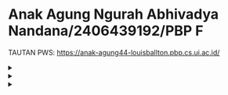 # Anak Agung Ngurah Abhivadya Nandana/2406439192/PBP F

TAUTAN PWS:
https://anak-agung44-louisballton.pbp.cs.ui.ac.id/

<details>
<Summary><b><Tugas2></b></Summary>
    
# 1. Jelaskan bagaimana cara kamu mengimplementasikan checklist di atas secara step-by-step :
    Membuat direktori baru dulu bernama football-shop lalu membuat mengaktifkan venv, lalu membuat requirements.txt supaya
     bisa menginstall banyak dependencies, lalu buat proyek django baru dengan nama football_shop, setelah itu lakukan konfigurasi environment variables dan proyek, setelah selesai jalankan server dan cek di localhost,
     setelah berhasil saya push ke github. Selanjutnya buat aplikasi main dengan "python manage.py startapp main", lalu tambahkan 'main' ke dalam daftar aplikasi yang ada di settings.py pada variabel INSTALLED_APPS,
     setelah itu saya buat berkas main.html di dalam templates yang berfungsi sebagai tampilan nanti.
   # Lalu membuat model pada aplikasi main dengan nama Product:

    class Product(models.Model):
    CATEGORY_CHOICES = [
        ('shoes', 'Sepatu Bola'),
        ('jersey', 'Jersey'),
        ('ball', 'Bola'),
        ('equipment', 'Peralatan Latihan'),
        ('accessories', 'Aksesoris'),
        ('other', 'Lainnya'),
    ]
   
    id = models.UUIDField(primary_key=True, default=uuid.uuid4, editable=False)
    name = models.CharField(max_length=255)
    price = models.IntegerField()
    description = models.TextField()
    category = models.CharField(max_length=20, choices=CATEGORY_CHOICES, default='update')
    thumbnail = models.URLField(blank=True, null=True)
    is_featured = models.BooleanField(default=False)

    #Tambahan fitur
    item_views = models.PositiveIntegerField(default=0)
    rating = models.FloatField(default=0.0)
    stock = models.PositiveIntegerField(default=0)

    created_at = models.DateTimeField(auto_now_add=True)

    def __str__(self):
        return f"{self.name} - Rp{self.price:,}"
    
    @property
    def is_popular(self):
        return self.item_views > 5

    def increment_views(self):
        self.item_views += 1
        self.save()

   # Setelah itu membuat sebuah fungsi pada views.py untuk dikembalikan ke dalam sebuah template HTML yang menampilkan nama aplikasi serta nama dan kelas:
    def show_main(request):
    context = {
        'npm' : '2406439192',
        'name': 'Anak Agung Ngurah Abhivadya Nandana',
        'class': 'PBP F'
    }

    return render(request, "main.html", context)

   # Lalu membuat sebuah routing pada urls.py aplikasi main untuk memetakan fungsi yang telah dibuat pada views.py:
     app_name = 'main'
  
     urlpatterns = [
          path('', show_main, name='show_main'),
      ]

   # Melakukan deployment ke PWS:
     membuat proyek baru dengan nama "louisballton", lalu simpan Project Credentials, lalu pilih enviros dan ubah raw editor sesuai dengan .env.prod dan pastikan skemanya tugas_individu, lalu
     tambahkan URL deployment PWS pada ALLOWED_HOSTS setelah itu git add commit dan push ke github, lalu jalankan perintah yang terdapat pada informasi Project Command pada halaman PWS dan masukan usn pw yang tadi
     disimpan diawal.

# 2. Buatlah bagan yang berisi request client ke web aplikasi berbasis Django beserta responnya dan jelaskan pada bagan tersebut kaitan antara urls.py, views.py, models.py, dan berkas html :
<img width="1104" height="637" alt="image" src="https://github.com/user-attachments/assets/1b0cfa1a-3bf5-4973-9ebf-85b2ffe52487" />

    1. HTTP Request :
        Browser (client) mengirim permintaan ke server Django.
    
    2. URLs (urls.py) :
        Django pertama kali mengecek urls.py.
        Tugasnya mencocokkan URL request dengan pola yang ada.
        Kalau cocok, request diteruskan ke fungsi yang sesuai di views.py.

    3. Views (views.py) :
        Bagian ini adalah "otak" aplikasi.
        View menerima request dari urls.py, lalu menentukan:
          Apakah perlu ambil data dari model?
          Apakah perlu langsung kirim response (misalnya teks/JSON)?
          Atau perlu render template HTML?

    4. Models (models.py) + Database :
        Jika view butuh data, dia akan memanggil model.
        Model adalah representasi tabel database dalam bentuk Python class.
        View bisa read/write data lewat model.
        Django ORM yang akan berkomunikasi dengan database.

    5. Template (.html) :
        Setelah dapat data dari model, view akan me-render template.
        Template adalah file HTML yang bisa diberi placeholder untuk data dari view.

    6. HTTP Response
        Template yang sudah diisi data dikirim balik sebagai HTML ke client.
        Browser menampilkan halaman jadi yang sudah berisi data produk.

    Ringkasan:
    Request → masuk ke urls.py
    urls.py → arahkan ke views.py
    views.py → ambil data dari models.py (DB) & pilih template
    template HTML → di-render dengan data
    Response → dikirim ke client

  # 3. Jelaskan peran settings.py dalam proyek Django!
    settings.py itu ibarat buku panduan atau pusat pengaturan dari sebuah proyek Django. Semua konfigurasi penting yang menentukan bagaimana aplikasi jalan, ditaruh di situ.
    Singkatnya, tanpa settings.py, Django nggak akan tahu harus jalan dengan aturan apa. File ini yang bikin proyek kita bisa dibedakan antara mode pengembangan (development) dan mode produksi (production).

  # 4. Bagaimana cara kerja migrasi database di Django?
    makemigrations = bikin blueprint perubahan (file migrasi).
    migrate = jalankan blueprint itu ke database.
    Dengan sistem ini, kita nggak perlu menulis SQL manual tiap kali ubah model, cukup ubah models.py lalu migrasi.

  # 5. Menurut Anda, dari semua framework yang ada, mengapa framework Django dijadikan permulaan pembelajaran pengembangan perangkat lunak?
    Django sering dijadikan permulaan belajar pengembangan perangkat lunak karena framework ini sudah lengkap dan terstruktur. Banyak fitur penting seperti autentikasi, manajemen database, dan keamanan dasar sudah tersedia,
    sehingga pemula bisa langsung fokus memahami alur kerja aplikasi. Pola kerja model, view, dan template juga memudahkan dalam membangun aplikasi secara rapi. Ditambah dengan dokumentasi yang jelas, komunitas besar,
    serta penggunaan bahasa Python yang sederhana, itu sebabnya Django menjadi pilihan tepat untuk memahami dasar pengembangan perangkat lunak.

  # 6. Apakah ada feedback untuk asisten dosen tutorial 1 yang telah kamu kerjakan sebelumnya?
    Menurut saya tutorialnya sudah baik karena mudah dipahami, terlebih untuk pemula seperti saya.
</details>

<details>
<Summary><b><Tugas3></b></Summary>
    
# TUGAS 3
# 1. Jelaskan mengapa kita memerlukan data delivery dalam pengimplementasian sebuah platform?
    Data delivery diperlukan dalam implementasi platform karena ia yang memastikan informasi bisa berpindah dari server ke pengguna, antar komponen sistem, dan antar layanan eksternal secara aman, cepat, dan         konsisten. Tanpa mekanisme ini, platform hanya jadi sistem statis yang tidak bisa benar-benar digunakan.
# 2. Menurutmu, mana yang lebih baik antara XML dan JSON? Mengapa JSON lebih populer dibandingkan XML?
    Menurut saya, JSON lebih baik dibandingkan XML karena lebih ringkas, mudah dibaca, cepat diproses, dan langsung terintegrasi dengan JavaScript sehingga sangat cocok untuk web development modern. XML masih        berguna di sistem lama atau kebutuhan khusus, tetapi JSON lebih populer karena lebih sederhana dan efisien untuk pertukaran data di API masa kini.
# 3. Jelaskan fungsi dari method is_valid() pada form Django dan mengapa kita membutuhkan method tersebut?
    Menurut saya, fungsi dari method is_valid() pada form Django adalah memeriksa apakah data yang dikirim melalui form sesuai dengan aturan validasi yang sudah ditentukan di forms.py maupun di model.
    Kenapa kita butuh is_valid()?
    Karena tanpa validasi, data yang tidak sesuai bisa masuk ke database, misalnya email salah format, harga kosong, atau kategori tidak valid. Dengan is_valid(), kita bisa pastikan hanya data yang benar dan         bersih yang tersimpan.
# 4. Mengapa kita membutuhkan csrf_token saat membuat form di Django? Apa yang dapat terjadi jika kita tidak menambahkan csrf_token pada form Django? Bagaimana hal tersebut dapat dimanfaatkan oleh penyerang?
    csrf_token di Django berfungsi mencegah serangan CSRF dengan memberi token unik pada setiap form. Tanpa token ini, penyerang bisa memalsukan request (misalnya transfer uang atau ganti password) dengan            memanfaatkan session user yang masih aktif.
# 5. Jelaskan bagaimana cara kamu mengimplementasikan checklist di atas secara step-by-step.
    1. Awalnya saya menambahkan 4 fungsi views baru untuk melihat objek yang sudah ditambahkan dalam format XML, JSON, XML by ID, dan JSON by ID.
        def show_xml(request):
            product_list = Product.objects.all()
            xml_data = serializers.serialize("xml", product_list)
            return HttpResponse(xml_data, content_type="application/xml")
    
        def show_json(request):
            product_list = Product.objects.all()
            json_data = serializers.serialize("json", product_list)
            return HttpResponse(json_data, content_type="application/json")
        
        def show_xml_by_id(request, product_id):
            try:
                product_list = Product.objects.filter(pk=product_id)
                xml_data = serializers.serialize("xml", product_list)
                return HttpResponse(xml_data, content_type="application/xml")
            except Product.DoesNotExist:
                return HttpResponse(status=404)
        
        def show_json_by_id(request, product_id):
            try:
                product_list = Product.objects.get(pk=product_id)
                json_data = serializers.serialize("json", [product_list])
                return HttpResponse(json_data, content_type="application/json")
            except Product.DoesNotExist:
                return HttpResponse(status=404)
        lalu di tambahkan ke dalam urls.py
    2. Lalu saya membuat direktori baru di direktori utama dengan nama templates yang berisi file base.html, base.html berfungsi sebagai template dasar yang dapat digunakan sebagai kerangka umum untuk halaman web lainnya di dalam proyek.
    3. Lalu saya update settings.py yang berisi TEMPLATES dan menambahkan 'DIRS': [BASE_DIR / 'templates'] agar file base.html terdeteksi sebagai file templates
    4. Buat berkas baru pada direktori main dengan nama forms.py untuk membuat struktur form yang dapat menerima data Product baru. 
    5. Buka berkas views.py yang ada pada direktori main dan tambahkan beberapa import lalu menambahkan fungsi fungsi berikut:
        def create_product(request):
            form = ProductForm(request.POST or None)
        
            if form.is_valid() and request.method == "POST":
                form.save()
                return redirect('main:show_main')
        
            context = {'form': form}
            return render(request, "create_product.html", context)

        def show_product(request, id):
            product = get_object_or_404(Product, pk=id)
            product.increment_views()
        
            context = {
                'product': product
            }
        
            return render(request, "product_detail.html", context)
    6. Buka urls.py yang ada pada direktori main lalu import fungsi fungsi yang tadi ditambahkan:
            urlpatterns = [
        path('', show_main, name='show_main'),
        path('xml/', show_xml, name='show_xml'),
        path('json/', show_json, name='show_json'),
        path('xml/<str:product_id>/', show_xml_by_id, name='show_xml_by_id'),
        path('json/<str:product_id>/', show_json_by_id, name='show_json_by_id'),
        path('create-product/', create_product, name='create_product'),
        path('product/<str:id>/', show_product, name='show_product'),
    ]
# 6. Screenshot Localhost xml, json, xml by id, json by id.
Localhost xml
<img width="1919" height="615" alt="image" src="https://github.com/user-attachments/assets/c0349d55-7934-4369-80bf-156f14492708" />
Localhost json
<img width="1919" height="707" alt="image" src="https://github.com/user-attachments/assets/cd89f794-c9c1-4578-831b-c021e3356fb6" />
Localhost xml by id
<img width="1919" height="444" alt="image" src="https://github.com/user-attachments/assets/c2ce1334-8eda-4e25-914a-b9053a277b42" />
Localhost json by id
<img width="1919" height="508" alt="image" src="https://github.com/user-attachments/assets/58aca142-b005-4351-97fb-dcf77c9de258" />
</details>


<details>
<Summary><b><Tugas4></b></Summary>
    
# TUGAS 4
# 1. Apa itu Django AuthenticationForm? Jelaskan juga kelebihan dan kekurangannya.
    AuthenticationForm adalah form bawaan Django (dari django.contrib.auth.forms) yang digunakan untuk proses login pengguna.
    Form ini menyediakan field username dan password, serta sudah otomatis memvalidasi kredensial dengan sistem autentikasi Django.

    Kelebihan:
    Praktis → bisa langsung dipakai untuk login tanpa harus membuat form manual.
    Aman → sudah terintegrasi dengan hashing password dan validasi bawaan Django.
    Terintegrasi → bekerja langsung dengan authenticate() dan login() Django.

    Kekurangan:
    Hanya mendukung login berbasis username & password secara default.
    Kurang fleksibel untuk kasus login custom (misalnya login pakai email, OTP, atau social login) → perlu di-extend.

# 2. Apa perbedaan antara autentikasi dan otorisasi? Bagaiamana Django mengimplementasikan kedua konsep tersebut?
    Autentikasi (Authentication): proses memverifikasi identitas pengguna (apakah dia benar pengguna yang terdaftar?).
    ➝ Contoh: login dengan username & password.
    Otorisasi (Authorization): proses menentukan hak akses pengguna setelah identitasnya terverifikasi.
    ➝ Contoh: hanya admin boleh menghapus data, user biasa hanya bisa melihat.

    Autentikasi:
    authenticate() → cek kredensial.
    login() → menyimpan status login di session.
    request.user.is_authenticated → cek apakah user sedang login.
    
    Otorisasi:
    Properti user: is_staff, is_superuser.
    Sistem permissions dan groups.
    Decorator: @login_required, @permission_required, @user_passes_test.

# 3. Apa saja kelebihan dan kekurangan session dan cookies dalam konteks menyimpan state di aplikasi web?
    Session
    Kelebihan:
    Data disimpan di server → lebih aman.    
    Bisa menyimpan data kompleks (dictionary, objek serializable).
    Terintegrasi dengan Django (SessionMiddleware).  
    
    Kekurangan:
    Membebani server (butuh storage per-user).
    Jika aplikasi berskala besar → butuh Redis/DB cluster untuk menyimpan session.

    
    Cookies
    Kelebihan:
    Disimpan di sisi client → tidak membebani server.
    Cocok untuk data ringan (misalnya preferensi bahasa, tema).
    Bisa langsung dibaca oleh JavaScript.

    Kekurangan:
    Ukuran terbatas (sekitar 4KB per cookie).
    Rentan dicuri jika ada serangan XSS atau session hijacking.
    Bisa dihapus oleh pengguna kapan saja.

# 4. Apakah penggunaan cookies aman secara default dalam pengembangan web, atau apakah ada risiko potensial yang harus diwaspadai? Bagaimana Django menangani hal tersebut?
    Tidak 100% aman. Ada risiko:
    XSS (Cross-Site Scripting): script berbahaya bisa mencuri cookie.
    Session Hijacking: jika session ID dalam cookie dicuri.
    CSRF (Cross-Site Request Forgery): cookie bisa dipakai dalam request palsu.
    
    Bagaimana Django menangani hal ini?
    HttpOnly=True → mencegah cookie diakses lewat JavaScript.
    Secure=True → cookie hanya dikirim via HTTPS.
    SESSION_COOKIE_AGE → atur masa berlaku cookie.
    CSRF_COOKIE_SECURE + CsrfViewMiddleware → mencegah CSRF.
    Signed cookies (SignedCookieSession) → Django menandatangani cookie sehingga tidak bisa dimodifikasi sembarangan.

# 5. Jelaskan bagaimana cara kamu mengimplementasikan checklist di atas secara step-by-step (bukan hanya sekadar mengikuti tutorial).


</details>
